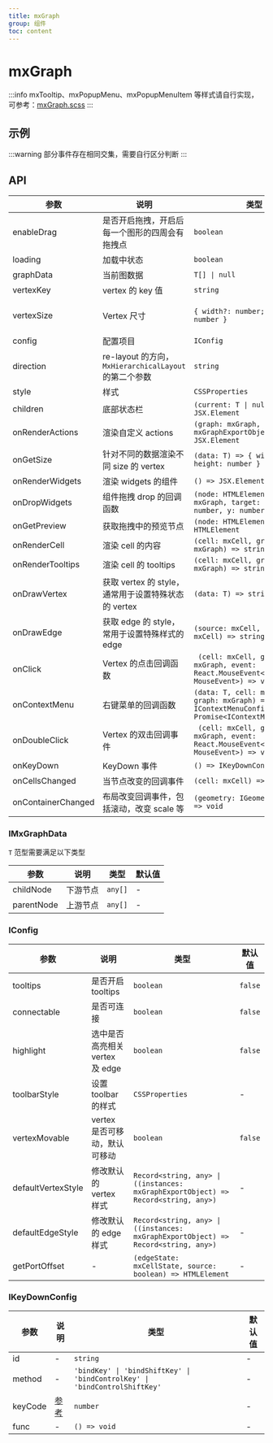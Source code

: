 ```yaml
---
title: mxGraph
group: 组件
toc: content
---
```


# mxGraph

:::info
mxTooltip、mxPopupMenu、mxPopupMenuItem 等样式请自行实现，可参考：[mxGraph.scss](https://github.com/DTStack/dt-react-component/blob/master/src/stories/style/mxGraph.scss)
:::

## 示例

<code src="./demos/basic.tsx" title="基础使用" description="mxGraph 的基础使用，展示图数据，开启了 tooltips" iframe="true"></code>

<code src="./demos/context.tsx" title="右键菜单事件" description="mxGraph 支持不同组件的右键菜单事件触发, 并且支持针对不同的状态渲染不同的 vertex" iframe="true"></code>

<code src="./demos/event.tsx" title="事件" description="支持 onClick 事件，onDoubleClick 事件，键盘注册事件，以及 scroll 事件的监听" iframe="true"></code>

:::warning
部分事件存在相同交集，需要自行区分判断
:::

<code src="./demos/drag.tsx" title="拖拽" description="支持通过拖拽生成新节点" iframe="true"></code>

<code src="./demos/relationship.tsx" title="血缘关系" iframe="true"></code>

<code src="./demos/expand.tsx" title="血缘关系详细展示" iframe="true"></code>

## API

| 参数               | 说明                                                  | 类型                                                                                               | 默认值                       |
| ------------------ | ----------------------------------------------------- | -------------------------------------------------------------------------------------------------- | ---------------------------- |
| enableDrag         | 是否开启拖拽，开启后每一个图形的四周会有拖拽点        | `boolean`                                                                                          | `false`                      |
| loading            | 加载中状态                                            | `boolean`                                                                                          | `false`                      |
| graphData          | 当前图数据                                            | `T[] \| null`                                                                                      | -                            |
| vertexKey          | vertex 的 key 值                                      | `string`                                                                                           | `'taskId'`                   |
| vertexSize         | Vertex 尺寸                                           | `{ width?: number; height?: number }`                                                              | `{ width: 210, height: 50 }` |
| config             | 配置项目                                              | `IConfig`                                                                                          | -                            |
| direction          | re-layout 的方向，`MxHierarchicalLayout` 的第二个参数 | `string`                                                                                           | `'north'`                    |
| style              | 样式                                                  | `CSSProperties`                                                                                    | -                            |
| children           | 底部状态栏                                            | `(current: T \| null) => JSX.Element`                                                              | -                            |
| onRenderActions    | 渲染自定义 actions                                    | `(graph: mxGraph, instances: mxGraphExportObject) => JSX.Element`                                  | -                            |
| onGetSize          | 针对不同的数据渲染不同 size 的 vertex                 | `(data: T) => { width: number; height: number } \| undefined`                                      | -                            |
| onRenderWidgets    | 渲染 widgets 的组件                                   | `() => JSX.Element`                                                                                | -                            |
| onDropWidgets      | 组件拖拽 drop 的回调函数                              | `(node: HTMLElement, graph: mxGraph, target: mxCell, x: number, y: number) => void`                | -                            |
| onGetPreview       | 获取拖拽中的预览节点                                  | `(node: HTMLElement) => HTMLElement`                                                               | -                            |
| onRenderCell       | 渲染 cell 的内容                                      | `(cell: mxCell, graph: mxGraph) => string`                                                         | -                            |
| onRenderTooltips   | 渲染 cell 的 tooltips                                 | `(cell: mxCell, graph: mxGraph) => string`                                                         | -                            |
| onDrawVertex       | 获取 vertex 的 style，通常用于设置特殊状态的 vertex   | `(data: T) => string`                                                                              | -                            |
| onDrawEdge         | 获取 edge 的 style，常用于设置特殊样式的 edge         | `(source: mxCell, target: mxCell) => string`                                                       | -                            |
| onClick            | Vertex 的点击回调函数                                 | ` (cell: mxCell, graph: mxGraph, event: React.MouseEvent<HTMLElement, MouseEvent>) => void`        | -                            |
| onContextMenu      | 右键菜单的回调函数                                    | `(data: T, cell: mxCell, graph: mxGraph) => IContextMenuConfig[] \| Promise<IContextMenuConfig[]>` | -                            |
| onDoubleClick      | Vertex 的双击回调事件                                 | ` (cell: mxCell, graph: mxGraph, event: React.MouseEvent<HTMLElement, MouseEvent>) => void`        | -                            |
| onKeyDown          | KeyDown 事件                                          | `() => IKeyDownConfig[]`                                                                           | -                            |
| onCellsChanged     | 当节点改变的回调事件                                  | `(cell: mxCell) => void`                                                                           | -                            |
| onContainerChanged | 布局改变回调事件，包括滚动，改变 scale 等             | `(geometry: IGeometryPosition) => void`                                                            | -                            |

### IMxGraphData

`T` 范型需要满足以下类型

| 参数       | 说明     | 类型    | 默认值 |
| ---------- | -------- | ------- | ------ |
| childNode  | 下游节点 | `any[]` | -      |
| parentNode | 上游节点 | `any[]` | -      |

### IConfig

| 参数               | 说明                            | 类型                                                                               | 默认值  |
| ------------------ | ------------------------------- | ---------------------------------------------------------------------------------- | ------- |
| tooltips           | 是否开启 tooltips               | `boolean`                                                                          | `false` |
| connectable        | 是否可连接                      | `boolean`                                                                          | `false` |
| highlight          | 选中是否高亮相关 vertex 及 edge | `boolean`                                                                          | `false` |
| toolbarStyle       | 设置 toolbar 的样式             | `CSSProperties`                                                                    | -       |
| vertexMovable      | vertex 是否可移动，默认可移动   | `boolean`                                                                          | `false` |
| defaultVertexStyle | 修改默认的 vertex 样式          | `Record<string, any> \| ((instances: mxGraphExportObject) => Record<string, any>)` | -       |
| defaultEdgeStyle   | 修改默认的 edge 样式            | `Record<string, any> \| ((instances: mxGraphExportObject) => Record<string, any>)` | -       |
| getPortOffset      | -                               | `(edgeState: mxCellState, source: boolean) => HTMLElement`                         | -       |

### IKeyDownConfig

| 参数    | 说明                                                                               | 类型                                                                       | 默认值 |
| ------- | ---------------------------------------------------------------------------------- | -------------------------------------------------------------------------- | ------ |
| id      | -                                                                                  | `string`                                                                   | -      |
| method  | -                                                                                  | `'bindKey' \| 'bindShiftKey' \| 'bindControlKey' \| 'bindControlShiftKey'` | -      |
| keyCode | [参考](https://www.cambiaresearch.com/articles/15/javascript-char-codes-key-codes) | `number`                                                                   | -      |
| func    | -                                                                                  | `() => void`                                                               | -      |

